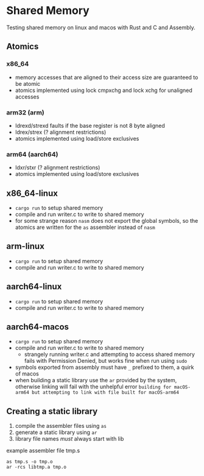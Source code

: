 # Shared Memory
Testing shared memory on linux and macos with Rust and C and Assembly.

## Atomics
### x86_64
 - memory accesses that are aligned to their access size are guaranteed to be atomic
 - atomics implemented using lock cmpxchg and lock xchg for unaligned accesses
### arm32 (arm)
 - ldrexd/strexd faults if the base register is not 8 byte aligned
 - ldrex/strex (? alignment restrictions)
 - atomics implemented using load/store exclusives
### arm64 (aarch64)
 - ldxr/stxr (? alignment restrictions)
 - atomics implemented using load/store exclusives

## x86_64-linux
 - `cargo run` to setup shared memory
 - compile and run writer.c to write to shared memory
 - for some strange reason `nasm` does not export the global symbols, so the atomics are written for the `as` assembler instead of `nasm`

## arm-linux
 - `cargo run` to setup shared memory
 - compile and run writer.c to write to shared memory

## aarch64-linux
 - `cargo run` to setup shared memory
 - compile and run writer.c to write to shared memory

## aarch64-macos
 - `cargo run` to setup shared memory
 - compile and run writer.c to write to shared memory
    - strangely running writer.c and attempting to access shared memory fails with Permission Denied, but works fine when run using `sudo`
 - symbols exported from assembly must have `_` prefixed to them, a quirk of macos
 - when building a static library use the `ar` provided by the system, otherwise linking will fail with the unhelpful error `building for macOS-arm64 but attempting to link with file built for macOS-arm64`

## Creating a static library
1. compile the assembler files using `as`
2. generate a static library using `ar`
3. library file names *must* always start with lib

example assembler file tmp.s
```
as tmp.s -o tmp.o
ar -rcs libtmp.a tmp.o
```